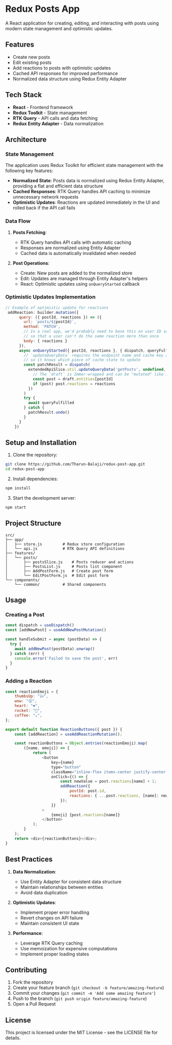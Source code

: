 # Redux Posts App

A React application for creating, editing, and interacting with posts using modern state management and optimistic updates.

## Features

- Create new posts
- Edit existing posts
- Add reactions to posts with optimistic updates
- Cached API responses for improved performance
- Normalized data structure using Redux Entity Adapter

## Tech Stack

- **React** - Frontend framework
- **Redux Toolkit** - State management
- **RTK Query** - API calls and data fetching
- **Redux Entity Adapter** - Data normalization

## Architecture

### State Management
The application uses Redux Toolkit for efficient state management with the following key features:

- **Normalized State**: Posts data is normalized using Redux Entity Adapter, providing a flat and efficient data structure
- **Cached Responses**: RTK Query handles API caching to minimize unnecessary network requests
- **Optimistic Updates**: Reactions are updated immediately in the UI and rolled back if the API call fails

### Data Flow

1. **Posts Fetching**:
   - RTK Query handles API calls with automatic caching
   - Responses are normalized using Entity Adapter
   - Cached data is automatically invalidated when needed

2. **Post Operations**:
   - Create: New posts are added to the normalized store
   - Edit: Updates are managed through Entity Adapter's helpers
   - React: Optimistic updates using `onQueryStarted` callback

### Optimistic Updates Implementation

```javascript
// Example of optimistic update for reactions
 addReaction: builder.mutation({
      query: ({ postId, reactions }) => ({
        url: `posts/${postId}`,
        method: 'PATCH',
        // In a real app, we'd probably need to base this on user ID somehow
        // so that a user can't do the same reaction more than once
        body: { reactions }
      }),
      async onQueryStarted({ postId, reactions }, { dispatch, queryFulfilled }) {
        // `updateQueryData` requires the endpoint name and cache key arguments,
        // so it knows which piece of cache state to update
        const patchResult = dispatch(
          extendedApiSlice.util.updateQueryData('getPosts', undefined, draft => {
            // The `draft` is Immer-wrapped and can be "mutated" like in createSlice
            const post = draft.entities[postId]
            if (post) post.reactions = reactions
          })
        )
        try {
          await queryFulfilled
        } catch {
          patchResult.undo()
        }
      }
    })
```

## Setup and Installation

1. Clone the repository:
```bash
git clone https://github.com/Tharun-Balaji/redux-post-app.git
cd redux-post-app
```

2. Install dependencies:
```bash
npm install
```

3. Start the development server:
```bash
npm start
```

## Project Structure

```
src/
├── app/
│   ├── store.js         # Redux store configuration
│   └── api.js           # RTK Query API definitions
├── features/
│   └── posts/
│       ├── postsSlice.js    # Posts reducer and actions
│       ├── PostsList.js     # Posts list component
│       ├── AddPostForm.js   # Create post form
│       └── EditPostForm.js  # Edit post form
└── components/
    └── common/          # Shared components
```

## Usage

### Creating a Post
```javascript
const dispatch = useDispatch()
const [addNewPost] = useAddNewPostMutation()

const handleSubmit = async (postData) => {
  try {
    await addNewPost(postData).unwrap()
  } catch (err) {
    console.error('Failed to save the post', err)
  }
}
```

### Adding a Reaction
```javascript
const reactionEmoji = {
	thumbsUp: "👍",
	wow: "😮",
	heart: "❤️",
	rocket: "🚀",
	coffee: "☕",
};

export default function ReactionButtons({ post }) {
	const [addReaction] = useAddReactionMutation();

	const reactionButtons = Object.entries(reactionEmoji).map(
		([name, emoji]) => {
			return (
				<button
					key={name}
					type="button"
					className="inline-flex items-center justify-center px-2 py-1 rounded-md bg-white hover:bg-gray-100 focus:outline-none focus:ring-2 focus:ring-offset-2 focus:ring-blue-500 transition duration-200 ease-in-out m-1 border border-blue-300"
					onClick={() => {
						const newValue = post.reactions[name] + 1;
						addReaction({
							postId: post.id,
							reactions: { ...post.reactions, [name]: newValue },
						});
					}}
				>
					{emoji} {post.reactions[name]}
				</button>
			);
		}
	);
	return <div>{reactionButtons}</div>;
}
```

## Best Practices

1. **Data Normalization**:
   - Use Entity Adapter for consistent data structure
   - Maintain relationships between entities
   - Avoid data duplication

2. **Optimistic Updates**:
   - Implement proper error handling
   - Revert changes on API failure
   - Maintain consistent UI state

3. **Performance**:
   - Leverage RTK Query caching
   - Use memoization for expensive computations
   - Implement proper loading states

## Contributing

1. Fork the repository
2. Create your feature branch (`git checkout -b feature/amazing-feature`)
3. Commit your changes (`git commit -m 'Add some amazing feature'`)
4. Push to the branch (`git push origin feature/amazing-feature`)
5. Open a Pull Request

## License

This project is licensed under the MIT License - see the LICENSE file for details.